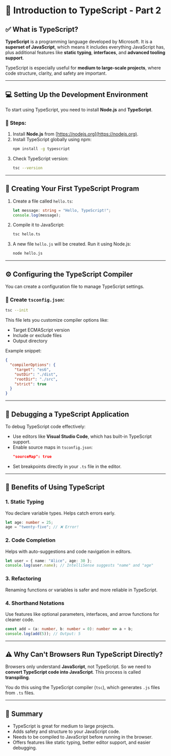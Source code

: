 
# 📘 Introduction to TypeScript - Part 2

## ✅ What is TypeScript?
**TypeScript** is a programming language developed by Microsoft. It is a **superset of JavaScript**, which means it includes everything JavaScript has, plus additional features like **static typing**, **interfaces**, and **advanced tooling support**.

TypeScript is especially useful for **medium to large-scale projects**, where code structure, clarity, and safety are important.

---

## 💻 Setting Up the Development Environment

To start using TypeScript, you need to install **Node.js** and **TypeScript**.

### 🔧 Steps:
1. Install **Node.js** from [https://nodejs.org](https://nodejs.org).
2. Install TypeScript globally using npm:
   ```bash
   npm install -g typescript
   ```
3. Check TypeScript version:
   ```bash
   tsc --version
   ```

---

## 📝 Creating Your First TypeScript Program

1. Create a file called `hello.ts`:
   ```ts
   let message: string = "Hello, TypeScript!";
   console.log(message);
   ```

2. Compile it to JavaScript:
   ```bash
   tsc hello.ts
   ```

3. A new file `hello.js` will be created. Run it using Node.js:
   ```bash
   node hello.js
   ```

---

## ⚙️ Configuring the TypeScript Compiler

You can create a configuration file to manage TypeScript settings.

### 📄 Create `tsconfig.json`:
```bash
tsc --init
```

This file lets you customize compiler options like:
- Target ECMAScript version
- Include or exclude files
- Output directory

Example snippet:
```json
{
  "compilerOptions": {
    "target": "es6",
    "outDir": "./dist",
    "rootDir": "./src",
    "strict": true
  }
}
```

---

## 🐞 Debugging a TypeScript Application

To debug TypeScript code effectively:
- Use editors like **Visual Studio Code**, which has built-in TypeScript support.
- Enable source maps in `tsconfig.json`:
  ```json
  "sourceMap": true
  ```
- Set breakpoints directly in your `.ts` file in the editor.

---

## 🚀 Benefits of Using TypeScript

### 1. **Static Typing**
You declare variable types. Helps catch errors early.
```ts
let age: number = 25;
age = "twenty-five"; // ❌ Error!
```

### 2. **Code Completion**
Helps with auto-suggestions and code navigation in editors.
```ts
let user = { name: "Alice", age: 30 };
console.log(user.name); // IntelliSense suggests "name" and "age"
```

### 3. **Refactoring**
Renaming functions or variables is safer and more reliable in TypeScript.

### 4. **Shorthand Notations**
Use features like optional parameters, interfaces, and arrow functions for cleaner code.
```ts
const add = (a: number, b: number = 0): number => a + b;
console.log(add(5)); // Output: 5
```

---

## ⚠️ Why Can't Browsers Run TypeScript Directly?

Browsers only understand **JavaScript**, not TypeScript. So we need to **convert TypeScript code into JavaScript**. This process is called **transpiling**.

You do this using the TypeScript compiler (`tsc`), which generates `.js` files from `.ts` files.

---

## 🏁 Summary

- TypeScript is great for medium to large projects.
- Adds safety and structure to your JavaScript code.
- Needs to be compiled to JavaScript before running in the browser.
- Offers features like static typing, better editor support, and easier debugging.


